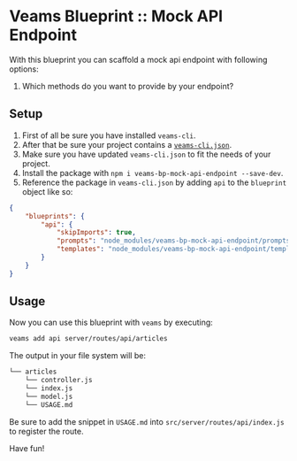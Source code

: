 # Veams Blueprint :: Mock API Endpoint

With this blueprint you can scaffold a mock api endpoint with following options:

1. Which methods do you want to provide by your endpoint?


## Setup

1. First of all be sure you have installed `veams-cli`.
1. After that be sure your project contains a [`veams-cli.json`](https://github.com/Sebastian-Fitzner/generator-veams/blob/dev/generators/app/templates/veams-cli.json).
1. Make sure you have updated `veams-cli.json` to fit the needs of your project.
1. Install the package with `npm i veams-bp-mock-api-endpoint --save-dev`.
1. Reference the package in `veams-cli.json` by adding `api` to the `blueprint` object like so:

``` json
{
    "blueprints": {
        "api": {
            "skipImports": true,
            "prompts": "node_modules/veams-bp-mock-api-endpoint/prompts",
            "templates": "node_modules/veams-bp-mock-api-endpoint/templates"
        }
    }
}
```

## Usage

Now you can use this blueprint with `veams` by executing:

``` bash
veams add api server/routes/api/articles
```

 The output in your file system will be:

``` bash
└── articles
    └── controller.js
    └── index.js
    └── model.js
    └── USAGE.md
```

Be sure to add the snippet in `USAGE.md` into `src/server/routes/api/index.js` to register the route.

Have fun!